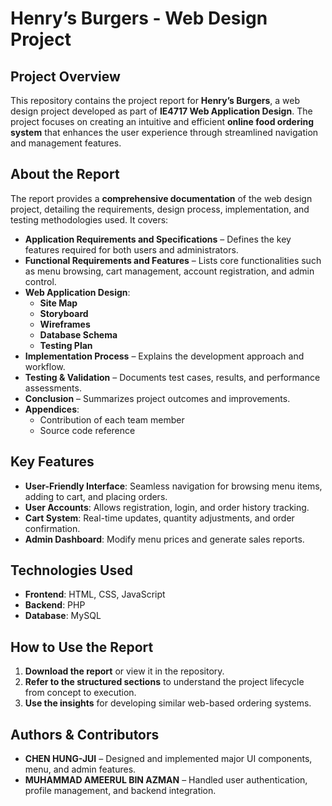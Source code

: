 # Henry’s Burgers - Web Design Project

## Project Overview
This repository contains the project report for **Henry’s Burgers**, a web design project developed as part of **IE4717 Web Application Design**. The project focuses on creating an intuitive and efficient **online food ordering system** that enhances the user experience through streamlined navigation and management features.

## About the Report
The report provides a **comprehensive documentation** of the web design project, detailing the requirements, design process, implementation, and testing methodologies used. It covers:

- **Application Requirements and Specifications** – Defines the key features required for both users and administrators.
- **Functional Requirements and Features** – Lists core functionalities such as menu browsing, cart management, account registration, and admin control.
- **Web Application Design**:
  - **Site Map**
  - **Storyboard**
  - **Wireframes**
  - **Database Schema**
  - **Testing Plan**
- **Implementation Process** – Explains the development approach and workflow.
- **Testing & Validation** – Documents test cases, results, and performance assessments.
- **Conclusion** – Summarizes project outcomes and improvements.
- **Appendices**:
  - Contribution of each team member
  - Source code reference

## Key Features
- **User-Friendly Interface**: Seamless navigation for browsing menu items, adding to cart, and placing orders.
- **User Accounts**: Allows registration, login, and order history tracking.
- **Cart System**: Real-time updates, quantity adjustments, and order confirmation.
- **Admin Dashboard**: Modify menu prices and generate sales reports.

## Technologies Used
- **Frontend**: HTML, CSS, JavaScript
- **Backend**: PHP
- **Database**: MySQL

## How to Use the Report
1. **Download the report** or view it in the repository.
2. **Refer to the structured sections** to understand the project lifecycle from concept to execution.
3. **Use the insights** for developing similar web-based ordering systems.

## Authors & Contributors
- **CHEN HUNG-JUI** – Designed and implemented major UI components, menu, and admin features.
- **MUHAMMAD AMEERUL BIN AZMAN** – Handled user authentication, profile management, and backend integration.


